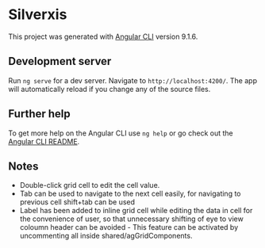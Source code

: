 # Silverxis

This project was generated with [Angular CLI](https://github.com/angular/angular-cli) version 9.1.6.

## Development server

Run `ng serve` for a dev server. Navigate to `http://localhost:4200/`. The app will automatically reload if you change any of the source files.

## Further help

To get more help on the Angular CLI use `ng help` or go check out the [Angular CLI README](https://github.com/angular/angular-cli/blob/master/README.md).

## Notes

 - Double-click grid cell to edit the cell value.
 - Tab can be used to navigate to the next cell easily, for navigating to previous cell shift+tab can be used
 - Label has been added to inline grid cell while editing the data in cell for the convenience of user, so that unnecessary shifting of eye to view coloumn header can be avoided - This feature can be activated by uncommenting all <mat-label> inside shared/agGridComponents.
